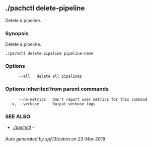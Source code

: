 ## ./pachctl delete-pipeline

Delete a pipeline.

### Synopsis


Delete a pipeline.

```
./pachctl delete-pipeline pipeline-name
```

### Options

```
      --all   delete all pipelines
```

### Options inherited from parent commands

```
      --no-metrics   Don't report user metrics for this command
  -v, --verbose      Output verbose logs
```

### SEE ALSO
* [./pachctl](./pachctl.md)	 - 

###### Auto generated by spf13/cobra on 23-Mar-2018
